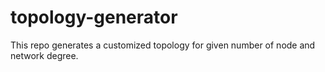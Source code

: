 # topology-generator
This repo generates a customized topology for given number of node and network degree.
